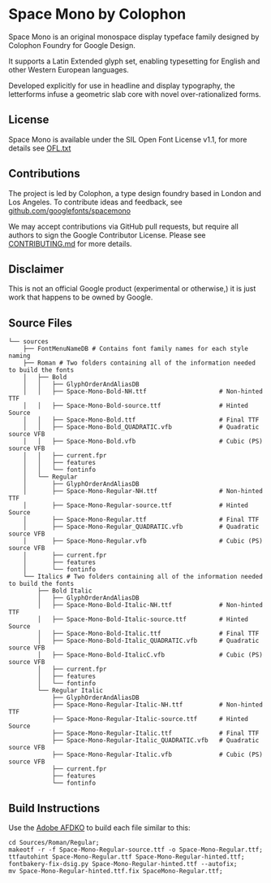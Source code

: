 Space Mono by Colophon
======================

Space Mono is an original monospace display typeface family designed by Colophon Foundry for Google Design.

It supports a Latin Extended glyph set, enabling typesetting for English and other Western European languages. 

Developed explicitly for use in headline and display typography, the letterforms infuse a geometric slab core with novel over-rationalized forms. 

License
-------

Space Mono is available under the SIL Open Font License v1.1, for more details see [OFL.txt](OFL.txt)

Contributions
-------------

The project is led by Colophon, a type design foundry based in London and Los Angeles. 
To contribute ideas and feedback, see [github.com/googlefonts/spacemono](https://github.com/googlefonts/spacemono)

We may accept contributions via GitHub pull requests, but require all authors to sign the Google Contributor License. 
Please see [CONTRIBUTING.md](CONTRIBUTING.md) for more details.

Disclaimer
----------

This is not an official Google product (experimental or otherwise,) it is just work that happens to be owned by Google.

Source Files
------------

```
└── sources
    ├── FontMenuNameDB # Contains font family names for each style naming
    ├── Roman # Two folders containing all of the information needed to build the fonts
    │   ├── Bold
    │   │   ├── GlyphOrderAndAliasDB
    │   │   ├── Space-Mono-Bold-NH.ttf                    # Non-hinted TTF
    │   │   ├── Space-Mono-Bold-source.ttf                # Hinted Source
    │   │   ├── Space-Mono-Bold.ttf                       # Final TTF
    │   │   ├── Space-Mono-Bold_QUADRATIC.vfb             # Quadratic source VFB
    │   │   ├── Space-Mono-Bold.vfb                       # Cubic (PS) source VFB
    │   │   ├── current.fpr
    │   │   ├── features
    │   │   └── fontinfo
    │   └── Regular
    │       ├── GlyphOrderAndAliasDB
    │       ├── Space-Mono-Regular-NH.ttf                 # Non-hinted TTF
    │       ├── Space-Mono-Regular-source.ttf             # Hinted Source
    │       ├── Space-Mono-Regular.ttf                    # Final TTF
    │       ├── Space-Mono-Regular_QUADRATIC.vfb          # Quadratic source VFB
    │       ├── Space-Mono-Regular.vfb                    # Cubic (PS) source VFB
    │       ├── current.fpr
    │       ├── features
    │       └── fontinfo
    └── Italics # Two folders containing all of the information needed to build the fonts
        ├── Bold Italic
        │   ├── GlyphOrderAndAliasDB
        │   ├── Space-Mono-Bold-Italic-NH.ttf             # Non-hinted TTF
        │   ├── Space-Mono-Bold-Italic-source.ttf         # Hinted Source
        │   ├── Space-Mono-Bold-Italic.ttf                # Final TTF
        │   ├── Space-Mono-Bold-Italic_QUADRATIC.vfb      # Quadratic source VFB
        │   ├── Space-Mono-Bold-ItalicC.vfb               # Cubic (PS) source VFB
        │   ├── current.fpr
        │   ├── features
        │   └── fontinfo
        └── Regular Italic
            ├── GlyphOrderAndAliasDB
            ├── Space-Mono-Regular-Italic-NH.ttf          # Non-hinted TTF
            ├── Space-Mono-Regular-Italic-source.ttf      # Hinted Source
            ├── Space-Mono-Regular-Italic.ttf             # Final TTF
            ├── Space-Mono-Regular-Italic_QUADRATIC.vfb   # Quadratic source VFB
            ├── Space-Mono-Regular-Italic.vfb             # Cubic (PS) source VFB
            ├── current.fpr
            ├── features
            └── fontinfo
```

Build Instructions
------------------

Use the [Adobe AFDKO](https://github.com/adobe-type-tools/afdko) to build each file similar to this:

    cd Sources/Roman/Regular;
    makeotf -r -f Space-Mono-Regular-source.ttf -o Space-Mono-Regular.ttf;
    ttfautohint Space-Mono-Regular.ttf Space-Mono-Regular-hinted.ttf;
    fontbakery-fix-dsig.py Space-Mono-Regular-hinted.ttf --autofix;
    mv Space-Mono-Regular-hinted.ttf.fix SpaceMono-Regular.ttf;
